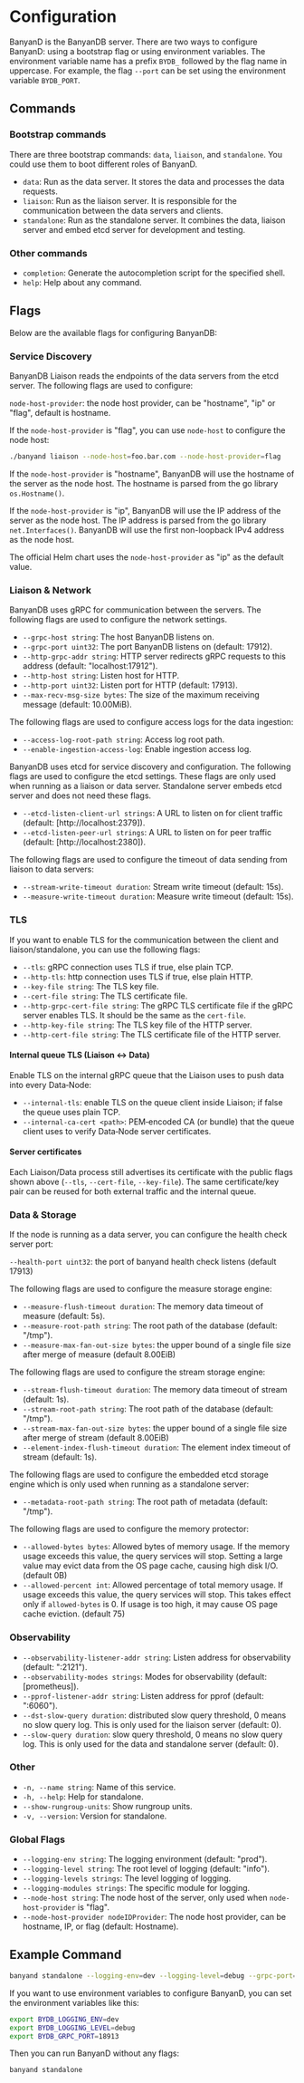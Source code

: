 # Configuration

BanyanD is the BanyanDB server. There are two ways to configure BanyanD: using a bootstrap flag or using environment variables. The environment variable name has a prefix `BYDB_` followed by the flag name in uppercase. For example, the flag `--port` can be set using the environment variable `BYDB_PORT`.

## Commands

### Bootstrap commands

There are three bootstrap commands: `data`, `liaison`, and `standalone`. You could use them to boot different roles of BanyanD.

- `data`: Run as the data server. It stores the data and processes the data requests.
- `liaison`: Run as the liaison server. It is responsible for the communication between the data servers and clients.
- `standalone`: Run as the standalone server. It combines the data, liaison server and embed etcd server for development and testing. 

### Other commands

- `completion`: Generate the autocompletion script for the specified shell.
- `help`: Help about any command.

## Flags

Below are the available flags for configuring BanyanDB:

### Service Discovery

BanyanDB Liaison reads the endpoints of the data servers from the etcd server. The following flags are used to configure:

`node-host-provider`: the node host provider, can be "hostname", "ip" or "flag", default is hostname.

If the `node-host-provider` is "flag", you can use `node-host` to configure the node host:

```sh
./banyand liaison --node-host=foo.bar.com --node-host-provider=flag
```

If the `node-host-provider` is "hostname", BanyanDB will use the hostname of the server as the node host. The hostname is parsed from the go library `os.Hostname()`.

If the `node-host-provider` is "ip", BanyanDB will use the IP address of the server as the node host. The IP address is parsed from the go library `net.Interfaces()`. BanyanDB will use the first non-loopback IPv4 address as the node host.

The official Helm chart uses the `node-host-provider` as "ip" as the default value.

### Liaison & Network

BanyanDB uses gRPC for communication between the servers. The following flags are used to configure the network settings.

- `--grpc-host string`: The host BanyanDB listens on.
- `--grpc-port uint32`: The port BanyanDB listens on (default: 17912).
- `--http-grpc-addr string`: HTTP server redirects gRPC requests to this address (default: "localhost:17912").
- `--http-host string`: Listen host for HTTP.
- `--http-port uint32`: Listen port for HTTP (default: 17913).
- `--max-recv-msg-size bytes`: The size of the maximum receiving message (default: 10.00MiB).

The following flags are used to configure access logs for the data ingestion:

- `--access-log-root-path string`: Access log root path.
- `--enable-ingestion-access-log`: Enable ingestion access log.

BanyanDB uses etcd for service discovery and configuration. The following flags are used to configure the etcd settings. These flags are only used when running as a liaison or data server. Standalone server embeds etcd server and does not need these flags.

- `--etcd-listen-client-url strings`: A URL to listen on for client traffic (default: [http://localhost:2379]).
- `--etcd-listen-peer-url strings`: A URL to listen on for peer traffic (default: [http://localhost:2380]).

The following flags are used to configure the timeout of data sending from liaison to data servers:

- `--stream-write-timeout duration`: Stream write timeout (default: 15s).
- `--measure-write-timeout duration`: Measure write timeout (default: 15s).

### TLS

If you want to enable TLS for the communication between the client and liaison/standalone, you can use the following flags:

- `--tls`: gRPC connection uses TLS if true, else plain TCP.
- `--http-tls`: http connection uses TLS if true, else plain HTTP.
- `--key-file string`: The TLS key file.
- `--cert-file string`: The TLS certificate file.
- `--http-grpc-cert-file string`: The gRPC TLS certificate file if the gRPC server enables TLS. It should be the same as the `cert-file`.
- `--http-key-file string`: The TLS key file of the HTTP server.
- `--http-cert-file string`: The TLS certificate file of the HTTP server.

#### Internal queue TLS (Liaison ↔ Data)

Enable TLS on the internal gRPC queue that the Liaison uses to push data into every Data‑Node:

- `--internal-tls`: enable TLS on the queue client inside Liaison; if false the queue uses plain TCP.
- `--internal-ca-cert <path>`: PEM‑encoded CA (or bundle) that the queue client uses to verify Data‑Node server certificates.

#### Server certificates

Each Liaison/Data process still advertises its certificate with the public flags shown above (`--tls`, `--cert-file`, `--key-file`).
The same certificate/key pair can be reused for both external traffic and the internal queue.

### Data & Storage

If the node is running as a data server, you can configure the health check server port:

`--health-port uint32`: the port of banyand health check listens (default 17913)

The following flags are used to configure the measure storage engine:

- `--measure-flush-timeout duration`: The memory data timeout of measure (default: 5s).
- `--measure-root-path string`: The root path of the database (default: "/tmp").
- `--measure-max-fan-out-size bytes`: the upper bound of a single file size after merge of measure (default 8.00EiB)

The following flags are used to configure the stream storage engine:

- `--stream-flush-timeout duration`: The memory data timeout of stream (default: 1s).
- `--stream-root-path string`: The root path of the database (default: "/tmp").
- `--stream-max-fan-out-size bytes`: the upper bound of a single file size after merge of stream (default 8.00EiB)
- `--element-index-flush-timeout duration`: The element index timeout of stream (default: 1s).

The following flags are used to configure the embedded etcd storage engine which is only used when running as a standalone server:

- `--metadata-root-path string`: The root path of metadata (default: "/tmp").

The following flags are used to configure the memory protector:

- `--allowed-bytes bytes`: Allowed bytes of memory usage. If the memory usage exceeds this value, the query services will stop. Setting a large value may evict data from the OS page cache, causing high disk I/O. (default 0B)  
- `--allowed-percent int`: Allowed percentage of total memory usage. If usage exceeds this value, the query services will stop. This takes effect only if `allowed-bytes` is 0. If usage is too high, it may cause OS page cache eviction. (default 75)

### Observability

- `--observability-listener-addr string`: Listen address for observability (default: ":2121").
- `--observability-modes strings`: Modes for observability (default: [prometheus]).
- `--pprof-listener-addr string`: Listen address for pprof (default: ":6060").
- `--dst-slow-query duration`: distributed slow query threshold, 0 means no slow query log. This is only used for the liaison server (default: 0).
- `--slow-query duration`: slow query threshold, 0 means no slow query log. This is only used for the data and standalone server (default: 0).

### Other

- `-n, --name string`: Name of this service.
- `-h, --help`: Help for standalone.
- `--show-rungroup-units`: Show rungroup units.
- `-v, --version`: Version for standalone.

### Global Flags

- `--logging-env string`: The logging environment (default: "prod").
- `--logging-level string`: The root level of logging (default: "info").
- `--logging-levels strings`: The level logging of logging.
- `--logging-modules strings`: The specific module for logging.
- `--node-host string`: The node host of the server, only used when `node-host-provider` is "flag".
- `--node-host-provider nodeIDProvider`: The node host provider, can be hostname, IP, or flag (default: Hostname).

## Example Command

```sh
banyand standalone --logging-env=dev --logging-level=debug --grpc-port=18913
```

If you want to use environment variables to configure BanyanD, you can set the environment variables like this:

```sh
export BYDB_LOGGING_ENV=dev
export BYDB_LOGGING_LEVEL=debug
export BYDB_GRPC_PORT=18913
```

Then you can run BanyanD without any flags:

```sh
banyand standalone
```
